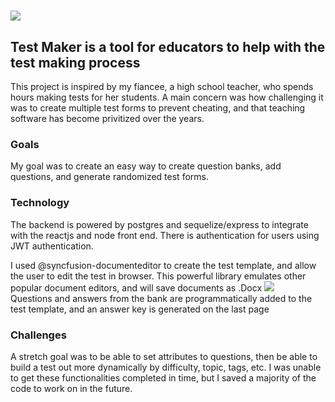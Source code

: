 # <img src="https://i.imgur.com/5tju3bE.png"/>
## Test Maker is a tool for educators to help with the test making process
This project is inspired by my fiancee, a high school teacher, who spends hours making tests for her students. A main concern was how challenging it was to create multiple test forms to prevent cheating, and that teaching software has become privitized over the years.

### Goals
My goal was to create an easy way to create question banks, add questions, and generate randomized test forms.

### Technology
The backend is powered by postgres and sequelize/express to integrate with the reactjs and node front end. There is authentication for users using JWT authentication.

I used @syncfusion-documenteditor to create the test template, and allow the user to edit the test in browser. 
This powerful library emulates other popular document editors, and will save documents as .Docx
<img src="https://i.imgur.com/0XQQfNrl.png"/><br/>
Questions and answers from the bank are programmatically added to the test template, and an answer key is generated on the last page


### Challenges
A stretch goal was to be able to set attributes to questions, then be able to build a test out more dynamically by difficulty, topic, tags, etc. I was unable to get these functionalities completed in time, but I saved a majority of the code to work on in the future.
